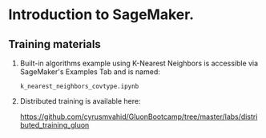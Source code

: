 # Introduction to SageMaker.

## Training materials

1) Built-in algorithms example using K-Nearest Neighbors is accessible via SageMaker's Examples Tab and is named:

    `k_nearest_neighbors_covtype.ipynb`

2) Distributed training is available here:

    https://github.com/cyrusmvahid/GluonBootcamp/tree/master/labs/distributed_training_gluon
